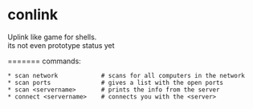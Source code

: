 conlink
=======
Uplink like game for shells.  
its not even prototype status yet


=======
commands:   
```
* scan network            # scans for all computers in the network
* scan ports              # gives a list with the open ports
* scan <servername>       # prints the info from the server
* connect <servername>    # connects you with the <server>
```

